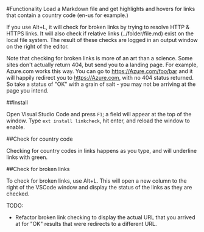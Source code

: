 #Functionality
Load a Markdown file and get highlights and hovers for links that contain a country code (en-us for example.) 

If you use Alt+L, it will check for broken links by trying to resolve HTTP & HTTPS links. It will also check if relative links (../folder/file.md) exist on the local file system. The result of these checks are logged in an output window on the right of the editor.

Note that checking for broken links is more of an art than a science. Some sites don't actually return 404, but send you to a landing page. For example, Azure.com works this way. You can go to https://Azure.com/foo/bar and it will happily redirect you to https://Azure.com, with no 404 status returned. So take a status of "OK" with a grain of salt - you may not be arriving at the page you intend.

##Install

Open Visual Studio Code and press `F1`; a field will appear at the top of the window. Type `ext install linkcheck`, hit enter, and reload the window to enable.

##Check for country code

Checking for country codes in links happens as you type, and will underline links with green.

##Check for broken links

To check for broken links, use Alt+L. This will open a new column to the right of the VSCode window and display the status of the links as they are checked.

TODO:

* Refactor broken link checking to display the actual URL that you arrived at for "OK" results that were redirects to a different URL.

